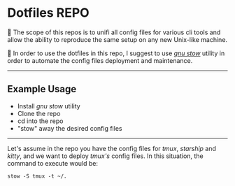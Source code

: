 # Dotfiles REPO
🚀 The scope of this repos is to unifi all config files for various cli tools and allow the ability to reproduce the same setup on any new Unix-like machine.

🚀 In order to use the dotfiles in this repo, I suggest to use [_gnu stow_](https://github.com/aspiers/stow/) utility in order to automate the config files deployment and maintenance.

---

## Example Usage
- Install _gnu stow_ utility
- Clone the repo
- cd into the repo
- "stow" away the desired config files 

---

Let's assume in the repo you have the config files for *tmux*, *starship* and *kitty*, and we want to deploy *tmux's* config files. In this situation, the command to execute would be: 

`stow -S tmux -t ~/.`
